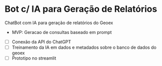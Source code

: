 # Bot c/ IA para Geração de Relatórios

ChatBot com IA para geração de relatórios do Geoex

- MVP: Geracao de consultas baseado em prompt

* [ ] Conexão da API do ChatGPT
* [ ] Treinamento da IA em dados e metadados sobre o banco de dados do geoex
* [ ] Prototipo no streamlit

